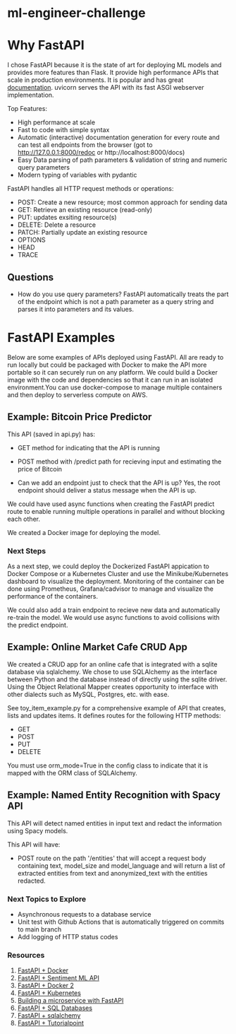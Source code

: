 # ml-engineer-challenge

# Why FastAPI

I chose FastAPI because it is the state of art for deploying ML models and provides more features than Flask.
It provide high performance APIs that scale in production environments. It is popular and has great [documentation](https://fastapi.tiangolo.com/lo/). uvicorn serves the API with its fast ASGI webserver implementation.

Top Features:

- High performance at scale
- Fast to code with simple syntax
- Automatic (interactive) documentation generation for every route and can test all endpoints from the browser (got to http://127.0.0.1:8000/redoc or http://localhost:8000/docs)
- Easy Data parsing of path parameters & validation of string and numeric query parameters
- Modern typing of variables with pydantic

FastAPI handles all HTTP request methods or operations:

- POST: Create a new resource; most common approach for sending data
- GET: Retrieve an existing resource (read-only)
- PUT: updates exsiting resource(s)
- DELETE: Delete a resource
- PATCH: Partially update an existing resource
- OPTIONS
- HEAD
- TRACE

## Questions

- How do you use query parameters?
  FastAPI automatically treats the part of the endpoint which is not a path parameter as a query string and parses it into parameters and its values.

# FastAPI Examples

Below are some examples of APIs deployed using FastAPI. All are ready to run locally but could be packaged with Docker to make the API more portable so it can securely run on any platform. We could build a Docker image with the code and dependencies so that it can run in an isolated environment.You can use docker-compose to manage multiple containers and then deploy to serverless compute on AWS.

## Example: Bitcoin Price Predictor

This API (saved in api.py) has:

- GET method for indicating that the API is running
- POST method with /predict path for recieving input and estimating the price of Bitcoin

- Can we add an endpoint just to check that the API is up?
  Yes, the root endpoint should deliver a status message when the API is up.

We could have used async functions when creating the FastAPI predict route to enable running multiple operations in parallel and without blocking each other.

We created a Docker image for deploying the model.

### Next Steps

As a next step, we could deploy the Dockerized FastAPI appication to Docker Compose or a Kubernetes Cluster and use the Minikube/Kubernetes dashboard to visualize the deployment. Monitoring of the container can be done using Prometheus, Grafana/cadvisor to manage and visualize the performance of the containers.

We could also add a train endpoint to recieve new data and automatically re-train the model. We would use async functions to avoid collisions with the predict endpoint.

## Example: Online Market Cafe CRUD App

We created a CRUD app for an online cafe that is integrated with a sqlite database via sqlalchemy. We chose to use SQLAlchemy as the interface between Python and the database instead of directly using the sqlite driver. Using the Object Relational Mapper creates opportunity to interface with other dialects such as MySQL, Postgres, etc. with ease.

See toy_item_example.py for a comprehensive example of API that creates, lists and updates items. It defines routes for the following HTTP methods:

- GET
- POST
- PUT
- DELETE

You must use orm_mode=True in the config class to indicate that it is mapped with the ORM class of SQLAlchemy.

## Example: Named Entity Recognition with Spacy API

This API will detect named entities in input text and redact the information using Spacy models.

This API will have:

- POST route on the path '/entities' that will accept a request body containing text, model_size and model_language and will return a list of extracted entities from text and anonymized_text with the entities redacted.

### Next Topics to Explore

- Asynchronous requests to a database service
- Unit test with Github Actions that is automatically triggered on commits to main branch
- Add logging of HTTP status codes

### Resources

1. [FastAPI + Docker](https://towardsdatascience.com/how-to-deploy-a-machine-learning-model-with-fastapi-docker-and-github-actions-13374cbd638a)
2. [FastAPI + Sentiment ML API](https://towardsdatascience.com/step-by-step-approach-to-build-your-machine-learning-api-using-fast-api-21bd32f2bbdb)
3. [FastAPI + Docker 2](https://engineering.rappi.com/using-fastapi-to-deploy-machine-learning-models-cd5ed7219ea)
4. [FastAPI + Kubernetes](https://www.section.io/engineering-education/how-to-create-a-machine-learning-app-using-the-fastapi-and-deploying-it-to-the-kubernetes-cluster/)
5. [Building a microservice with FastAPI](https://developer.nvidia.com/blog/building-a-machine-learning-microservice-with-fastapi/)
6. [FastAPI + SQL Databases](https://www.tutorialspoint.com/fastapi/fastapi_sql_databases.htm)
7. [FastAPI + sqlalchemy](https://codingnomads.co/blog/python-fastapi-tutorial)
8. [FastAPI + Tutorialpoint](https://www.tutorialspoint.com/fastapi/fastapi_query_parameters.htm)
